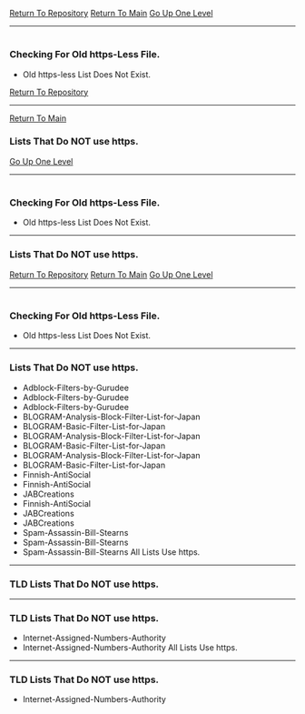 [Return To Repository](https://github.com/DigitalWarrior/piholeparser/)
[Return To Main](https://github.com/DigitalWarrior/piholeparser/blob/master/RecentRunLogs/Mainlog.md)
[Go Up One Level](https://github.com/DigitalWarrior/piholeparser/blob/master/RecentRunLogs/TopLevelScripts/10-Running-Initial-Tasks.md)
____________________________________
# 
### Checking For Old https-Less File.
* Old https-less List Does Not Exist.

[Return To Repository](https://github.com/DigitalWarrior/piholeparser/)
___________________________________________________________________
[Return To Main](https://github.com/DigitalWarrior/piholeparser/blob/master/RecentRunLogs/Mainlog.md)
### Lists That Do NOT use https.
[Go Up One Level](https://github.com/DigitalWarrior/piholeparser/blob/master/RecentRunLogs/TopLevelScripts/10-Running-Initial-Tasks.md)
____________________________________
# 
### Checking For Old https-Less File.
* Old https-less List Does Not Exist.

___________________________________________________________________
### Lists That Do NOT use https.
[Return To Repository](https://github.com/DigitalWarrior/piholeparser/)
[Return To Main](https://github.com/DigitalWarrior/piholeparser/blob/master/RecentRunLogs/Mainlog.md)
[Go Up One Level](https://github.com/DigitalWarrior/piholeparser/blob/master/RecentRunLogs/TopLevelScripts/10-Running-Initial-Tasks.md)
____________________________________
# 
### Checking For Old https-Less File.
* Old https-less List Does Not Exist.

___________________________________________________________________
### Lists That Do NOT use https.
* Adblock-Filters-by-Gurudee
* Adblock-Filters-by-Gurudee
* Adblock-Filters-by-Gurudee
* BLOGRAM-Analysis-Block-Filter-List-for-Japan
* BLOGRAM-Basic-Filter-List-for-Japan
* BLOGRAM-Analysis-Block-Filter-List-for-Japan
* BLOGRAM-Basic-Filter-List-for-Japan
* BLOGRAM-Analysis-Block-Filter-List-for-Japan
* BLOGRAM-Basic-Filter-List-for-Japan
* Finnish-AntiSocial
* Finnish-AntiSocial
* JABCreations
* Finnish-AntiSocial
* JABCreations
* JABCreations
* Spam-Assassin-Bill-Stearns
* Spam-Assassin-Bill-Stearns
* Spam-Assassin-Bill-Stearns
All Lists Use https.

___________________________________________________________________

### TLD Lists That Do NOT use https.
___________________________________________________________________
### TLD Lists That Do NOT use https.
* Internet-Assigned-Numbers-Authority
* Internet-Assigned-Numbers-Authority
All Lists Use https.

___________________________________________________________________
### TLD Lists That Do NOT use https.
* Internet-Assigned-Numbers-Authority
